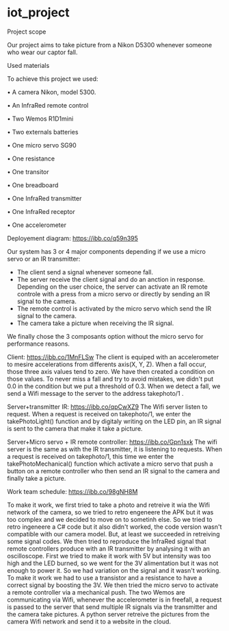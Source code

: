# iot_project

Project scope

Our project aims to take picture from a Nikon D5300 whenever someone who wear our captor fall. 

Used materials

To achieve this project we used: 

•    A camera Nikon, model 5300.

•    An InfraRed remote control

•    Two Wemos R1D1mini

•    Two externals batteries

•    One micro servo SG90

•    One resistance

•    One transitor

•    One breadboard

•    One InfraRed transmitter

•    One InfraRed receptor

•    One accelerometer


Deployement diagram: 
https://ibb.co/q59n395

Our system has 3 or 4 major components depending if we use a micro servo or an IR transmitter: 
  - The client send a signal whenever someone fall.
  - The server receive the client signal and do an anction in response. Depending on the user choice, the server can activate an IR remote controle with a press from a micro servo or directly by sending an IR signal to the camera.
  - The remote control is activated by the micro servo which send the IR signal to the camera.
  - The camera take a picture when receiving the IR signal.

We finally chose the 3 composants option without the micro servo for performance reasons.

Client:
https://ibb.co/1MnFLSw
The client is equiped with an accelerometer to mesire accelerations from differents axis(X, Y, Z). When a fall occur, those three axis values tend to zero. We have then created a condition on those values. To never miss a fall and try to avoid mistakes, we didn't put 0.0 in the condition but we put a threshold of 0.3. 
When we detect a fall, we send a Wifi message to the server to the address takephoto/1 .

Server+transmitter IR:
https://ibb.co/qpCwXZ9
The Wifi server listen to request. 
When a request is received on takephoto/1, we enter the takePhotoLight() function and by digitaly writing on the LED pin, an IR signal is sent to the camera that make it take a picture.


Server+Micro servo + IR remote controller:
https://ibb.co/Gpn1sxk
The wifi server is the same as with the IR transmitter, it is listening to requests.
When a request is received on takephoto/1, this time we enter the takePhotoMechanical() function which activate a micro servo that push a button on a remote controller who then send an IR signal to the camera and finally take a picture.

Work team schedule:
https://ibb.co/98gNH8M


To make it work, we first tried to take a photo and retreive it wia the Wifi network of the camera, so we tried to retro engeneere the APK but it was too complex and we decided to move on to sometinh else.
So we tried to retro ingeneere a C# code but it also didn't worked, the code version wasn't compatible with our camera model. But, at least we succeeded in retreiving some signal codes.
We then tried to reproduce the InfraRed signal that remote controllers produce with an IR transmitter by analysing it with an oscilloscope.
First we tried to make it work with 5V but intensity was too high and the LED burned, so we went for the 3V alimentation but it was not enough to power it. So we had variation on the signal and it wasn't working. To make it work we had to use a transistor and a resistance to have a correct signal by boosting the 3V.
We then tried the micro servo to activate a remote controller via a mechanical push.
The two Wemos are communicating via Wifi, whenever the accelerometer is in freefall, a request is passed to the server that send multiple IR signals via the transmitter and the camera take pictures.
A python server retreive the pictures from the camera Wifi network and send it to a website in the cloud.


 
